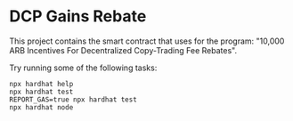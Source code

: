 # DCP Gains Rebate

This project contains the smart contract that uses for the program: "10,000 ARB Incentives For Decentralized Copy-Trading Fee Rebates".

Try running some of the following tasks:

```shell
npx hardhat help
npx hardhat test
REPORT_GAS=true npx hardhat test
npx hardhat node
```
